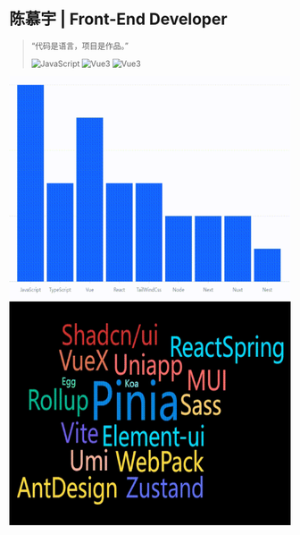 # 陈慕宇 | Front-End Developer

> “代码是语言，项目是作品。”
>
> ![JavaScript](https://img.shields.io/badge/code-JavaScript-yellow)
> ![Vue3](https://img.shields.io/badge/framework-Vue3-brightgreen)
> ![Vue3](https://img.shields.io/badge/React-pink)

<img src="./skill-chart.gif" alt="技能图表" width="600" height="400" /> <img src="./skill-utils.gif" alt="技能图表" width="600" height="400" />
